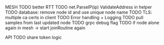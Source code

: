 MESH
TODO better RTT
TODO net.ParseIP(ip) ValidateAddress in helper
TODO database: remove node id and use unique node name
TODO TLS: multiple ca certs in client
TODO Error handling + Logging
TODO pull samples from last updated node
TODO grpc debug flag
TODO if node alone again in mesh -> start joinRoutine again

API
TODO share token logic